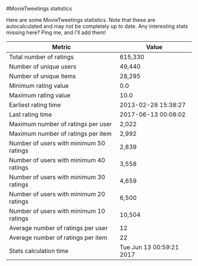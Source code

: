 #MovieTweetings statistics

Here are some MovieTweetings statistics. Note that these are autocalculated and may not be completely up to date. Any interesting stats missing here? Ping me, and I'll add them!

Metric | Value
--- | ---
Total number of ratings                 | 615,330
Number of unique users                  | 49,440
Number of unique items                  | 28,295
Minimum rating value                    | 0.0
Maximum rating value                    | 10.0
Earliest rating time                    | 2013-02-28 15:38:27
Last rating time                        | 2017-06-13 00:08:02
Maximum number of ratings per user      | 2,022
Maximum number of ratings per item      | 2,992
Number of users with minimum 50 ratings | 2,839
Number of users with minimum 40 ratings | 3,558
Number of users with minimum 30 ratings | 4,659
Number of users with minimum 20 ratings | 6,500
Number of users with minimum 10 ratings | 10,504
Average number of ratings per user      | 12
Average number of ratings per item      | 22
Stats calculation time                  | Tue Jun 13 00:59:21 2017

